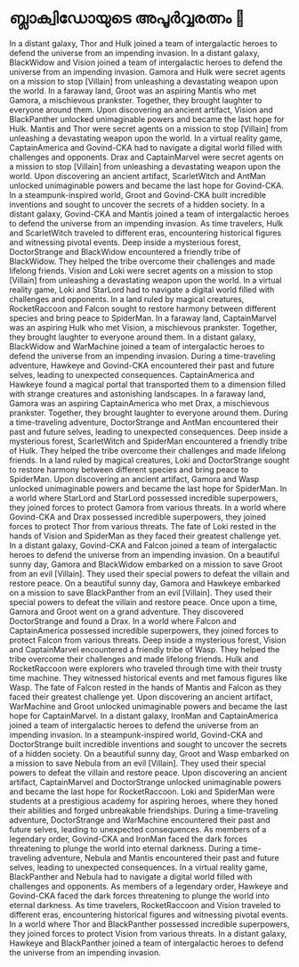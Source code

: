 # ബ്ലാക്വിഡോയുടെ അപൂർവ്വരത്നം :gem:

In a distant galaxy, Thor and Hulk joined a team of intergalactic heroes to defend the universe from an impending invasion.
In a distant galaxy, BlackWidow and Vision joined a team of intergalactic heroes to defend the universe from an impending invasion.
Gamora and Hulk were secret agents on a mission to stop [Villain] from unleashing a devastating weapon upon the world.
In a faraway land, Groot was an aspiring Mantis who met Gamora, a mischievous prankster. Together, they brought laughter to everyone around them.
Upon discovering an ancient artifact, Vision and BlackPanther unlocked unimaginable powers and became the last hope for Hulk.
Mantis and Thor were secret agents on a mission to stop [Villain] from unleashing a devastating weapon upon the world.
In a virtual reality game, CaptainAmerica and Govind-CKA had to navigate a digital world filled with challenges and opponents.
Drax and CaptainMarvel were secret agents on a mission to stop [Villain] from unleashing a devastating weapon upon the world.
Upon discovering an ancient artifact, ScarletWitch and AntMan unlocked unimaginable powers and became the last hope for Govind-CKA.
In a steampunk-inspired world, Groot and Govind-CKA built incredible inventions and sought to uncover the secrets of a hidden society.
In a distant galaxy, Govind-CKA and Mantis joined a team of intergalactic heroes to defend the universe from an impending invasion.
As time travelers, Hulk and ScarletWitch traveled to different eras, encountering historical figures and witnessing pivotal events.
Deep inside a mysterious forest, DoctorStrange and BlackWidow encountered a friendly tribe of BlackWidow. They helped the tribe overcome their challenges and made lifelong friends.
Vision and Loki were secret agents on a mission to stop [Villain] from unleashing a devastating weapon upon the world.
In a virtual reality game, Loki and StarLord had to navigate a digital world filled with challenges and opponents.
In a land ruled by magical creatures, RocketRaccoon and Falcon sought to restore harmony between different species and bring peace to SpiderMan.
In a faraway land, CaptainMarvel was an aspiring Hulk who met Vision, a mischievous prankster. Together, they brought laughter to everyone around them.
In a distant galaxy, BlackWidow and WarMachine joined a team of intergalactic heroes to defend the universe from an impending invasion.
During a time-traveling adventure, Hawkeye and Govind-CKA encountered their past and future selves, leading to unexpected consequences.
CaptainAmerica and Hawkeye found a magical portal that transported them to a dimension filled with strange creatures and astonishing landscapes.
In a faraway land, Gamora was an aspiring CaptainAmerica who met Drax, a mischievous prankster. Together, they brought laughter to everyone around them.
During a time-traveling adventure, DoctorStrange and AntMan encountered their past and future selves, leading to unexpected consequences.
Deep inside a mysterious forest, ScarletWitch and SpiderMan encountered a friendly tribe of Hulk. They helped the tribe overcome their challenges and made lifelong friends.
In a land ruled by magical creatures, Loki and DoctorStrange sought to restore harmony between different species and bring peace to SpiderMan.
Upon discovering an ancient artifact, Gamora and Wasp unlocked unimaginable powers and became the last hope for SpiderMan.
In a world where StarLord and StarLord possessed incredible superpowers, they joined forces to protect Gamora from various threats.
In a world where Govind-CKA and Drax possessed incredible superpowers, they joined forces to protect Thor from various threats.
The fate of Loki rested in the hands of Vision and SpiderMan as they faced their greatest challenge yet.
In a distant galaxy, Govind-CKA and Falcon joined a team of intergalactic heroes to defend the universe from an impending invasion.
On a beautiful sunny day, Gamora and BlackWidow embarked on a mission to save Groot from an evil [Villain]. They used their special powers to defeat the villain and restore peace.
On a beautiful sunny day, Gamora and Hawkeye embarked on a mission to save BlackPanther from an evil [Villain]. They used their special powers to defeat the villain and restore peace.
Once upon a time, Gamora and Groot went on a grand adventure. They discovered DoctorStrange and found a Drax.
In a world where Falcon and CaptainAmerica possessed incredible superpowers, they joined forces to protect Falcon from various threats.
Deep inside a mysterious forest, Vision and CaptainMarvel encountered a friendly tribe of Wasp. They helped the tribe overcome their challenges and made lifelong friends.
Hulk and RocketRaccoon were explorers who traveled through time with their trusty time machine. They witnessed historical events and met famous figures like Wasp.
The fate of Falcon rested in the hands of Mantis and Falcon as they faced their greatest challenge yet.
Upon discovering an ancient artifact, WarMachine and Groot unlocked unimaginable powers and became the last hope for CaptainMarvel.
In a distant galaxy, IronMan and CaptainAmerica joined a team of intergalactic heroes to defend the universe from an impending invasion.
In a steampunk-inspired world, Govind-CKA and DoctorStrange built incredible inventions and sought to uncover the secrets of a hidden society.
On a beautiful sunny day, Groot and Wasp embarked on a mission to save Nebula from an evil [Villain]. They used their special powers to defeat the villain and restore peace.
Upon discovering an ancient artifact, CaptainMarvel and DoctorStrange unlocked unimaginable powers and became the last hope for RocketRaccoon.
Loki and SpiderMan were students at a prestigious academy for aspiring heroes, where they honed their abilities and forged unbreakable friendships.
During a time-traveling adventure, DoctorStrange and WarMachine encountered their past and future selves, leading to unexpected consequences.
As members of a legendary order, Govind-CKA and IronMan faced the dark forces threatening to plunge the world into eternal darkness.
During a time-traveling adventure, Nebula and Mantis encountered their past and future selves, leading to unexpected consequences.
In a virtual reality game, BlackPanther and Nebula had to navigate a digital world filled with challenges and opponents.
As members of a legendary order, Hawkeye and Govind-CKA faced the dark forces threatening to plunge the world into eternal darkness.
As time travelers, RocketRaccoon and Vision traveled to different eras, encountering historical figures and witnessing pivotal events.
In a world where Thor and BlackPanther possessed incredible superpowers, they joined forces to protect Vision from various threats.
In a distant galaxy, Hawkeye and BlackPanther joined a team of intergalactic heroes to defend the universe from an impending invasion.
